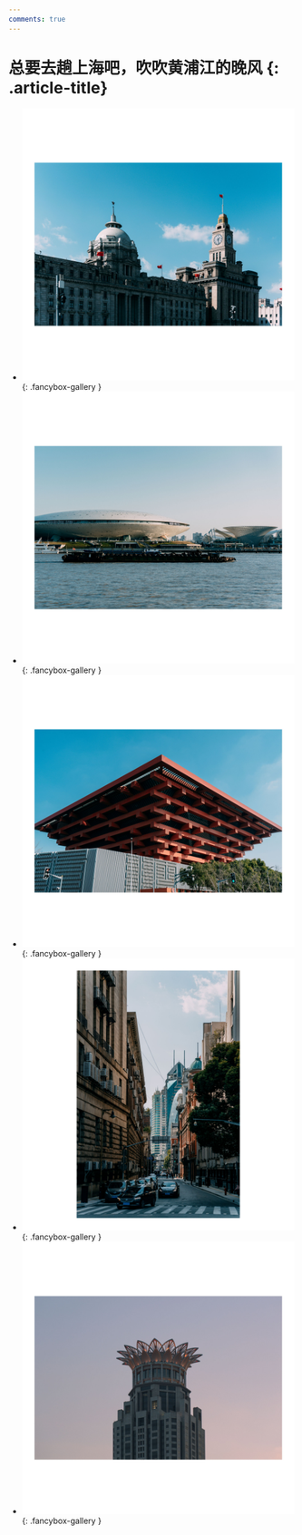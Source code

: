 ```yaml
---
comments: true
---
```


# 总要去趟上海吧，吹吹黄浦江的晚风 {: .article-title}

<div class="grid cards" markdown>

- [![img](f6755003-59f2-4114-90a3-01f88448ba40.jpg)](f6755003-59f2-4114-90a3-01f88448ba40.jpg){: .fancybox-gallery }
- [![img](f8864b4f-b4a4-4668-9e27-da880ad0f5ec.jpg)](f8864b4f-b4a4-4668-9e27-da880ad0f5ec.jpg){: .fancybox-gallery }
- [![img](7c892cac-7730-4ddc-a5d0-ea8cc70c5c09.jpg)](7c892cac-7730-4ddc-a5d0-ea8cc70c5c09.jpg){: .fancybox-gallery }
- [![img](03565403-a99f-40fe-8799-1b09f948c1ca.jpg)](03565403-a99f-40fe-8799-1b09f948c1ca.jpg){: .fancybox-gallery }
- [![img](c64f559d-96a3-4fb8-b092-0602f4d5770c.jpg)](c64f559d-96a3-4fb8-b092-0602f4d5770c.jpg){: .fancybox-gallery }


</div>